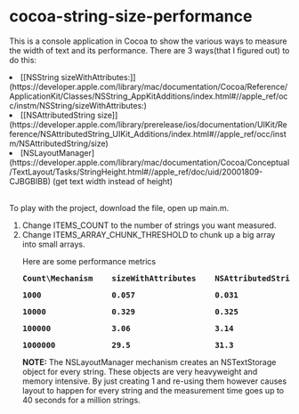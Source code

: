 # cocoa-string-size-performance
This is a console application in Cocoa to show the various ways to measure the width of text and its performance. There are 3 ways(that I figured out) to do this:


<li>[[NSString sizeWithAttributes:]](https://developer.apple.com/library/mac/documentation/Cocoa/Reference/ApplicationKit/Classes/NSString_AppKitAdditions/index.html#//apple_ref/occ/instm/NSString/sizeWithAttributes:)
<li> [[NSAttributedString size]](https://developer.apple.com/library/prerelease/ios/documentation/UIKit/Reference/NSAttributedString_UIKit_Additions/index.html#//apple_ref/occ/instm/NSAttributedString/size)
<li> [NSLayoutManager](https://developer.apple.com/library/mac/documentation/Cocoa/Conceptual/TextLayout/Tasks/StringHeight.html#//apple_ref/doc/uid/20001809-CJBGBIBB) (get text width instead of height) 
<br><br>

To play with the project, download the file, open up main.m. <br>
<ol>
<li>Change ITEMS_COUNT to the number of strings you want measured.
<li>Change ITEMS_ARRAY_CHUNK_THRESHOLD to chunk up a big array into small arrays.

Here are some performance metrics   
<pre><b>Count\Mechanism</b>    <b>sizeWithAttributes</b>    <b>NSAttributedString</b>    <b>NSLayoutManager</b></pre>
<pre><b>1000</b>               <b>0.057</b>                 <b>0.031</b>                 <b>0.007</b></pre>
<pre><b>10000</b>              <b>0.329</b>                 <b>0.325</b>                 <b>0.064</b></pre>
<pre><b>100000</b>             <b>3.06</b>                  <b>3.14</b>                  <b>0.689</b></pre>
<pre><b>1000000</b>            <b>29.5</b>                  <b>31.3</b>                  <b>7.06</b></pre>

<b>NOTE:</b> The NSLayoutManager mechanism creates an NSTextStorage object for every string. These objects are very heavyweight and memory intensive. By just creating 1 and re-using them however causes layout to happen for every string and the measurement time goes up to 40 seconds for a million strings.
